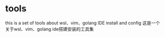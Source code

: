 # tools
this is a set of tools about wsl、vim、golang IDE install and config
这是一个关于wsl、vim、golang ide搭建安装的工具集
